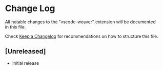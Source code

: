 # Change Log

All notable changes to the "vscode-weaver" extension will be documented in this file.

Check [Keep a Changelog](http://keepachangelog.com/) for recommendations on how to structure this file.

## [Unreleased]

- Initial release